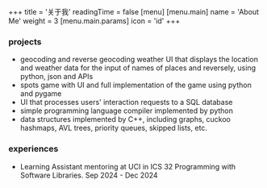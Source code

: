 +++
title = '关于我'
readingTime = false
[menu]
    [menu.main]
        name = 'About Me'
        weight = 3
        [menu.main.params]
            icon = 'id'
+++

### projects

- geocoding and reverse geocoding weather UI that displays the location and weather data for the input of names of places and reversely, using python, json and APIs
- spots game with UI and full implementation of the game using python and pygame
- UI that processes users' interaction requests to a SQL database
- simple programming language compiler implemented by python
- data structures implemented by C++, including graphs, cuckoo hashmaps, AVL trees, priority queues, skipped lists, etc.

### experiences

- Learning Assistant mentoring at UCI in ICS 32 Programming with Software Libraries. Sep 2024 - Dec 2024
